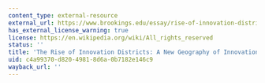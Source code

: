 ```yaml
---
content_type: external-resource
external_url: https://www.brookings.edu/essay/rise-of-innovation-districts/
has_external_license_warning: true
license: https://en.wikipedia.org/wiki/All_rights_reserved
status: ''
title: 'The Rise of Innovation Districts: A New Geography of Innovation in America'
uid: c4a99370-d820-4981-8d6a-0b7182e146c9
wayback_url: ''
---
```

